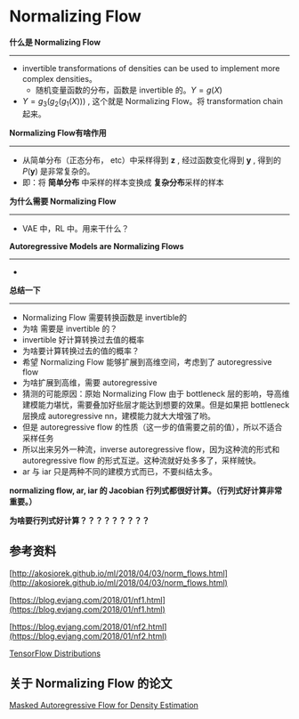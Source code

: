 # Normalizing Flow

**什么是 Normalizing Flow**

----

* invertible transformations of densities can be used to implement more complex densities。
  * 随机变量函数的分布，函数是 invertible 的。$Y=g(X)$ 
* $Y=g_3(g_2(g_1(X)))$ , 这个就是 Normalizing Flow。将 transformation chain 起来。





**Normalizing Flow有啥作用**

----

* 从简单分布（正态分布， etc）中采样得到 $\mathbf z$ , 经过函数变化得到 $\mathbf y$ ,  得到的$P(\mathbf y)$ 是非常复杂的。
* 即：将 **简单分布** 中采样的样本变换成 **复杂分布**采样的样本







**为什么需要 Normalizing Flow**

----

* VAE 中，RL 中。用来干什么？






**Autoregressive Models are Normalizing Flows**

----

* ​






**总结一下**

------

-  Normalizing Flow 需要转换函数是 invertible的
  - 为啥 需要是 invertible 的？
  - invertible 好计算转换过去值的概率
  - 为啥要计算转换过去的值的概率？
-  希望 Normalizing Flow 能够扩展到高维空间，考虑到了 autoregressive flow
  - 为啥扩展到高维，需要 autoregressive
  - 猜测的可能原因：原始 Normalizing Flow 由于 bottleneck 层的影响，导高维建模能力堪忧，需要叠加好些层才能达到想要的效果。但是如果把 bottleneck 层换成 autoregressive nn，建模能力就大大增强了哟。
-  但是 autoregressive flow 的性质（这一步的值需要之前的值），所以不适合采样任务
-  所以出来另外一种流，inverse autoregressive flow，因为这种流的形式和 autoregressive flow 的形式互逆。这种流就好处多多了，采样贼快。
-  ar 与 iar 只是两种不同的建模方式而已，不要纠结太多。



**normalizing flow, ar, iar 的 Jacobian 行列式都很好计算。（行列式好计算非常重要。）**

**为啥要行列式好计算？？？？？？？？？**







## 参考资料

[http://akosiorek.github.io/ml/2018/04/03/norm_flows.html](http://akosiorek.github.io/ml/2018/04/03/norm_flows.html)

[https://blog.evjang.com/2018/01/nf1.html](https://blog.evjang.com/2018/01/nf1.html)

[https://blog.evjang.com/2018/01/nf2.html](https://blog.evjang.com/2018/01/nf2.html)

[TensorFlow Distributions](https://arxiv.org/pdf/1711.10604.pdf)



## 关于 Normalizing Flow 的论文

[Masked Autoregressive Flow for Density Estimation](https://arxiv.org/pdf/1705.07057.pdf)

